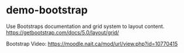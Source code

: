 # demo-bootstrap

Use Bootstraps documentation and grid system to layout content.
https://getbootstrap.com/docs/5.0/layout/grid/

Bootstrap Video: https://moodle.nait.ca/mod/url/view.php?id=10770415

